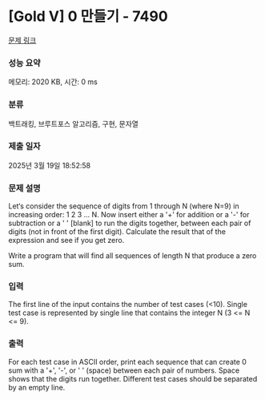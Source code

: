 # [Gold V] 0 만들기 - 7490 

[문제 링크](https://www.acmicpc.net/problem/7490) 

### 성능 요약

메모리: 2020 KB, 시간: 0 ms

### 분류

백트래킹, 브루트포스 알고리즘, 구현, 문자열

### 제출 일자

2025년 3월 19일 18:52:58

### 문제 설명

<p>Let‘s consider the sequence of digits from 1 through N (where N=9) in increasing order: 1 2 3 ... N. Now insert either a '+' for addition or a '-' for subtraction or a ' ' [blank] to run the digits together, between each pair of digits (not in front of the first digit). Calculate the result that of the expression and see if you get zero. </p>

<p>Write a program that will find all sequences of length N that produce a zero sum.</p>

### 입력 

 <p>The first line of the input contains the number of test cases (<10). Single test case is represented by single line that contains the integer N (3 <= N <= 9).</p>

### 출력 

 <p>For each test case in ASCII order, print each sequence that can create 0 sum with a '+', '-', or ' ' (space) between each pair of numbers. Space shows that the digits run together. Different test cases should be separated by an empty line.</p>

